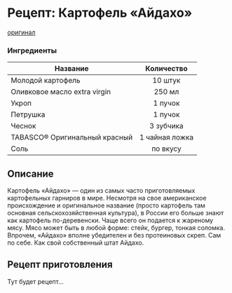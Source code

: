 # Рецепт: Картофель «Айдахо»

[оригинал](https://eda.ru/recepty/osnovnye-blyuda/kartofel-ajdaho-30625)

### Ингредиенты

| Название | Количество |
| -------- | :----------: |
| Молодой картофель | 10 штук |
| Оливковое масло extra virgin | 250 мл |
| Укроп | 1 пучок |
| Петрушка | 1 пучок |
| Чеснок | 3 зубчика |
| TABASCO® Оригинальный красный | 1 чайная ложка |
| Соль | по вкусу |

## Описание

Картофель «Айдахо» — один из самых часто приготовляемых картофельных гарниров в мире. Несмотря на свое американское происхождение и оригинальное название (просто картофель там основная сельскохозяйственная культура), в России его больше знают как картофель по-деревенски. Чаще всего он подается к жареному мясу. Мясо может быть в любой форме: стейк, бургер, тонкая соломка. Впрочем, «Айдахо» вполне убедителен и без протеиновых скреп. Сам по себе. Как свой собственный штат Айдахо.

## Рецепт приготовления

Тут будет рецепт...